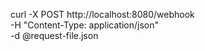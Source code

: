 curl -X POST http://localhost:8080/webhook \
-H "Content-Type: application/json" \
-d @request-file.json